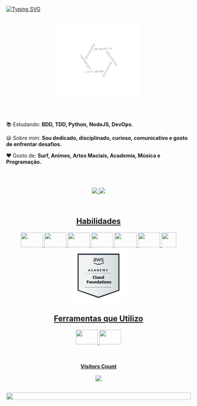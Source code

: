 
[![Typing SVG](https://readme-typing-svg.herokuapp.com/?color=fff&size=35&center=true&vCenter=true&width=1000&duration=3000&lines=Olá!+Meu+nome+é+Cauã+Marinho+de+Sousa;Tenho+19+anos;Back-End+Developer;Seja+bem+vindo+ao+meu+perfil!:%29)](https://git.io/typing-svg)
<div align="center">
<br>
<img align="center" height = "200" width="220"style="display: inline_block" src="https://github.com/MarinhoCM/MarinhoCM/blob/main/git.gif"></img>
</div>
<br>
<br>
<br>
    <p align = "left">📚 Estudando: <strong>BDD, TDD, Python, NodeJS, DevOps.</strong></p>
    <p align = "left">😃 Sobre mim: <strong>Sou dedicado, disciplinado, curioso, comunicativo e gosto de enfrentar desafios.</strong></p>
    <p align = "left">❤ Gosto de: <strong>Surf, Animes, Artes Maciais, Academia, Música e Programação.</strong></p>
<br>
<br>
<p align="center">
	<a href="https://github.com/MarinhoCM/"> 
	<img height = "166em" src = "https://github-readme-stats.vercel.app/api?username=MarinhoCM&layout=show_icons=true&theme=dark"/>
	<a href="https://github.com/MarinhoCM/"> 
	<img height = "166em" src = "https://github-readme-stats.vercel.app/api/top-langs/?username=MarinhoCM&layout=compact&langs_count=7&theme=dark" />
</p> 

<div align="center">
<br>
  <h2>
    Habilidades
  </h2>

<img height="40" width="60" src ="https://cdn.jsdelivr.net/gh/devicons/devicon/icons/java/java-original-wordmark.svg">
<img height="40" width="60" src ="https://cdn.jsdelivr.net/gh/devicons/devicon/icons/mysql/mysql-original-wordmark.svg">
<img height="40" width="60" src ="https://cdn.jsdelivr.net/gh/devicons/devicon/icons/php/php-original.svg">
<img height="40" width="60" src="https://cdn.jsdelivr.net/gh/devicons/devicon/icons/python/python-original.svg" />
<img height="40" width="60" src="https://cdn.jsdelivr.net/gh/devicons/devicon/icons/git/git-plain.svg" />
<img height="40" width="60" src="https://cdn.jsdelivr.net/gh/devicons/devicon/icons/cakephp/cakephp-original.svg"/>
<img height="40" width="40" src="https://user-images.githubusercontent.com/54821932/135734552-aa00d62e-973b-4280-8017-c2ecc13e3692.png"/><br>

<img align="center" height="150" width="150" src="https://github.com/MarinhoCM/MarinhoCM/blob/main/aws-academy-graduate-aws-academy-cloud-foundations.png"/>
<br>
<b><h2>Ferramentas que Utilizo</h2></b>
<img height="40" width="60" src = "https://camo.githubusercontent.com/3913c59c7057f9c9a7f79d63c9753930e69790c8f90fbb375a78686e96165d29/68747470733a2f2f6564656e742e6769746875622e696f2f537570657254696e7949636f6e732f696d616765732f7376672f76697375616c73747564696f636f64652e737667">
<img height="40" width="60" src="https://cdn.jsdelivr.net/gh/devicons/devicon/icons/pycharm/pycharm-original.svg" /> 
<br>
<br>
<div align="center">
<br><p align="centre"><b>Visitors Count</b></p>  
<p align="center"><img align="center" src="https://profile-counter.glitch.me/{MarinhoCM}/count.svg" /></p> 
<br></div>
<img width=100% height="60%" src="https://capsule-render.vercel.app/api?type=waving&color=000000height=120&section=footer"/>
